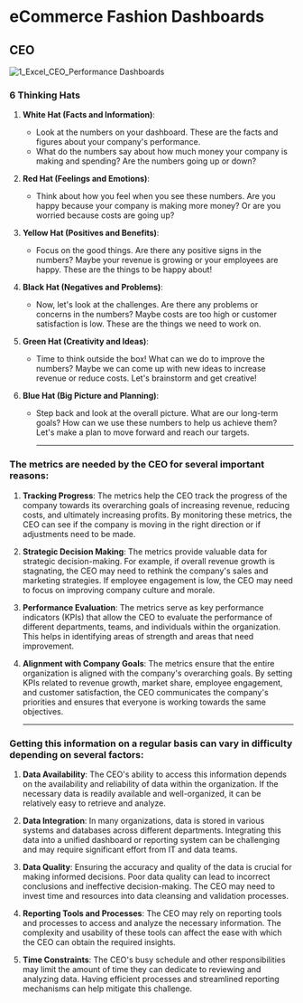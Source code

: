 # eCommerce Fashion Dashboards

## CEO
![1_Excel_CEO_Performance Dashboards](https://github.com/Dillipmeher/E-commerce_Fashion_Project-Excel-R/assets/143451788/4fb30a3f-586a-4cb4-9cf0-d6d6b50aa2bf)



### 6 Thinking Hats
1. **White Hat (Facts and Information)**:
   - Look at the numbers on your dashboard. These are the facts and figures about your company's performance.
   - What do the numbers say about how much money your company is making and spending? Are the numbers going up or down?

2. **Red Hat (Feelings and Emotions)**:
   - Think about how you feel when you see these numbers. Are you happy because your company is making more money? Or are you worried because costs are going up?

3. **Yellow Hat (Positives and Benefits)**:
   - Focus on the good things. Are there any positive signs in the numbers? Maybe your revenue is growing or your employees are happy. These are the things to be happy about!

4. **Black Hat (Negatives and Problems)**:
   - Now, let's look at the challenges. Are there any problems or concerns in the numbers? Maybe costs are too high or customer satisfaction is low. These are the things we need to work on.

5. **Green Hat (Creativity and Ideas)**:
   - Time to think outside the box! What can we do to improve the numbers? Maybe we can come up with new ideas to increase revenue or reduce costs. Let's brainstorm and get creative!

6. **Blue Hat (Big Picture and Planning)**:
   - Step back and look at the overall picture. What are our long-term goals? How can we use these numbers to help us achieve them? Let's make a plan to move forward and reach our targets.
     
     ---

### The metrics are needed by the CEO for several important reasons:

1. **Tracking Progress**: The metrics help the CEO track the progress of the company towards its overarching goals of increasing revenue, reducing costs, and ultimately increasing profits. By monitoring these metrics, the CEO can see if the company is moving in the right direction or if adjustments need to be made.

2. **Strategic Decision Making**: The metrics provide valuable data for strategic decision-making. For example, if overall revenue growth is stagnating, the CEO may need to rethink the company's sales and marketing strategies. If employee engagement is low, the CEO may need to focus on improving company culture and morale.

3. **Performance Evaluation**: The metrics serve as key performance indicators (KPIs) that allow the CEO to evaluate the performance of different departments, teams, and individuals within the organization. This helps in identifying areas of strength and areas that need improvement.

4. **Alignment with Company Goals**: The metrics ensure that the entire organization is aligned with the company's overarching goals. By setting KPIs related to revenue growth, market share, employee engagement, and customer satisfaction, the CEO communicates the company's priorities and ensures that everyone is working towards the same objectives.

   ---

### Getting this information on a regular basis can vary in difficulty depending on several factors:

1. **Data Availability**: The CEO's ability to access this information depends on the availability and reliability of data within the organization. If the necessary data is readily available and well-organized, it can be relatively easy to retrieve and analyze.

2. **Data Integration**: In many organizations, data is stored in various systems and databases across different departments. Integrating this data into a unified dashboard or reporting system can be challenging and may require significant effort from IT and data teams.

3. **Data Quality**: Ensuring the accuracy and quality of the data is crucial for making informed decisions. Poor data quality can lead to incorrect conclusions and ineffective decision-making. The CEO may need to invest time and resources into data cleansing and validation processes.

4. **Reporting Tools and Processes**: The CEO may rely on reporting tools and processes to access and analyze the necessary information. The complexity and usability of these tools can affect the ease with which the CEO can obtain the required insights.

5. **Time Constraints**: The CEO's busy schedule and other responsibilities may limit the amount of time they can dedicate to reviewing and analyzing data. Having efficient processes and streamlined reporting mechanisms can help mitigate this challenge.
